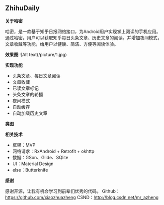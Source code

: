 
## ZhihuDaily
**关于哈密**

哈密，是一款基于知乎日报网络接口，为Android用户实现掌上阅读的手机应用。通过哈密，用户可以获取知乎每日头条文章、历史文章的阅读。并增加夜间模式，文章收藏等功能，给用户以健康、简洁、方便等阅读体验。

**效果图**
![Alt text(/picture/1.jpg)

**实现功能**
* 头条文章、每日文章阅读
* 文章收藏
* 已读文章标记
* 头条文章的轮播
* 夜间模式
* 自动缓存
* 自动加载历史文章

**类图**


**相关技术**
* 框架：MVP
* 网络请求：RxAndroid + Retrofit + okhttp
* 数据：GSon、Glide、SQlite
* UI：Material Design
* else：Butterknife

**感谢**

感谢开源，让我有机会学习到前辈们优秀的代码。
Github：https://github.com/xiaozhuazheng
CSND：http://blog.csdn.net/mr_azheng
